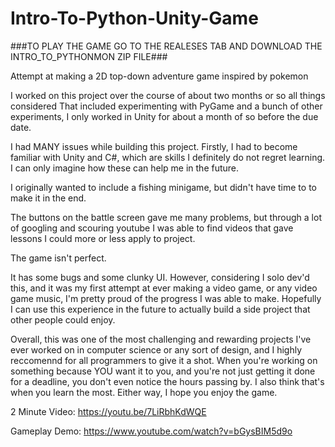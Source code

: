 # Intro-To-Python-Unity-Game

###TO PLAY THE GAME GO TO THE REALESES TAB AND DOWNLOAD THE INTRO_TO_PYTHONMON ZIP FILE###

Attempt at making a 2D top-down adventure game inspired by pokemon

I worked on this project over the course of about two months or so all things considered
That included experimenting with PyGame and a bunch of other experiments, I only worked in Unity for
about a month of so before the due date.

I had MANY issues while building this project. Firstly, I had to become familiar with Unity and C#, which
are skills I definitely do not regret learning. I can only imagine how these can help me in the future.

I originally wanted to include a fishing minigame, but didn't have time to to make it in the end. 

The buttons on the battle screen gave me many problems, but through a lot of googling and scouring youtube I was able to 
find videos that gave lessons I could more or less apply to project. 

The game isn't perfect. 

It has some bugs and some clunky UI. However, considering I solo dev'd this, and it was my first attempt at ever making a
video game, or any video game music, I'm pretty proud of the progress I was able to make. Hopefully I can use this experience 
in the future to actually build a side project that other people could enjoy.

Overall, this was one of the most challenging and rewarding projects I've ever worked on in computer science or any sort of design,
and I highly reccomennd for all programmers to give it a shot. When you're working on something because YOU want it to you, and you're not
just getting it done for a deadline, you don't even notice the hours passing by. I also think that's when you learn the most. Either way,
I hope you enjoy the game.

2 Minute Video:
https://youtu.be/7LiRbhKdWQE

Gameplay Demo:
https://www.youtube.com/watch?v=bGysBIM5d9o
